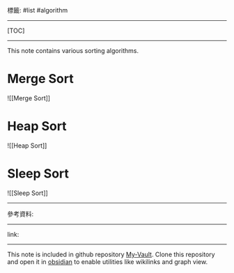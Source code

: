 標籤: #list #algorithm 

---

[TOC]

---

This note contains various sorting algorithms.

# Merge Sort

![[Merge Sort]]

# Heap Sort

![[Heap Sort]]

# Sleep Sort

![[Sleep Sort]]

---

參考資料:



---

link:


---

This note is included in github repository [My-Vault](https://github.com/LittleD3092/My-Vault.git). Clone this repository and open it in [obsidian](https://obsidian.md/) to enable utilities like wikilinks and graph view.